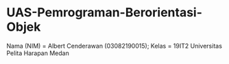 # UAS-Pemrograman-Berorientasi-Objek
Nama (NIM) = Albert Cenderawan (03082190015);
Kelas = 19IT2 Universitas Pelita Harapan Medan
